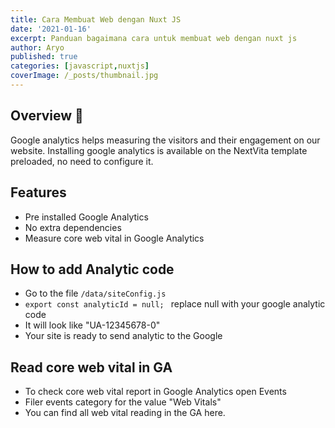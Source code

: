 ```yaml
---
title: Cara Membuat Web dengan Nuxt JS
date: '2021-01-16'
excerpt: Panduan bagaimana cara untuk membuat web dengan nuxt js
author: Aryo
published: true
categories: [javascript,nuxtjs]
coverImage: /_posts/thumbnail.jpg
---
```


## Overview 📝

Google analytics helps measuring the visitors and their engagement on our website. Installing google analytics is available on the NextVita template preloaded, no need to configure it. 


## Features
- Pre installed Google Analytics
- No extra dependencies
- Measure core web vital in Google Analytics

## How to add Analytic code
- Go to the file ``` /data/siteConfig.js ``` 
- ```export const analyticId = null; ``` replace null with your google analytic code 
- It will look like "UA-12345678-0" 
- Your site is ready to send analytic to the Google

## Read core web vital in GA

- To check core web vital report in Google Analytics open Events
- Filer events category for the value "Web Vitals" 
- You can find all web vital reading in the GA here. 